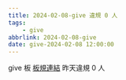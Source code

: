 ```yaml
---
title: 2024-02-08-give 違規 0 人
tags:
    - give
abbrlink: 2024-02-08-give
date: give-2024-02-08 12:00:00
---
```

give 板 [板規連結](https://www.ptt.cc/bbs/give/M.1612495900.A.C32.html)
昨天違規 0 人
